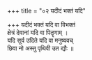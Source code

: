 +++
title = "०२ यदीदं भक्तं यदि"

+++
यदीदं भक्तं यदि वा विभक्तं  
क्षेत्रं देवानां यदि वा पितॄणाम् ।  
यदि सूर्य उदिते यदि वा मनुष्यवच्  
छिवा नो अस्तु पृथिवी उत द्यौः ॥